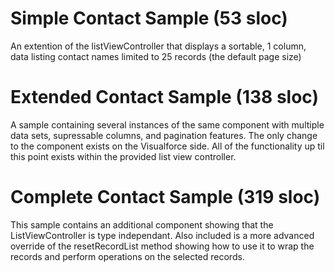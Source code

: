 # Simple Contact Sample (53 sloc)
An extention of the listViewController that displays a sortable, 1 column, data
listing contact names limited to 25 records (the default page size)

# Extended Contact Sample (138 sloc)
A sample containing several instances of the same component with multiple data
sets, supressable columns, and pagination features. The only change to the
component exists on the Visualforce side. All of the functionality up til this 
point exists within the provided list view controller.

# Complete Contact Sample (319 sloc)
This sample contains an additional component showing that the ListViewController
is type independant. Also included is a more advanced override of the
resetRecordList method showing how to use it to wrap the records and perform
operations on the selected records.